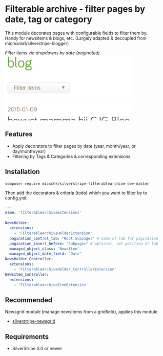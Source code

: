 Filterable archive - filter pages by date, tag or category
==========================================================

This module decorates pages with configurable fields to filter them by. Handy for newsitems & blogs, etc.
(Largely adapted & decoupled from micmania1/silverstripe-blogger)

*Filter items via dropdowns by date (paginated).*
![](images/screenshots/filter.png)


## Features

* Apply decorators to filter pages by date (year, month/year, or day/month/year)
* Filtering by Tags & Categories & corresponding extensions


## Installation

```
composer require micschk/silverstripe-filterablearchive dev-master
```

Then add the decorators & criteria (todo) which you want to filter by to config.yml:

```yaml
---
name: 'filterablearchiveextensions'
---
NewsHolder:
  extensions:
    - 'FilterableArchiveHolderExtension'
  pagination_control_tab: "Root.Subpages" # name of tab for pagination settings, defaults to "Root.Main"
  pagination_insert_before: "Subpages" # optional, set position of tab
  managed_object_class: "NewsItem"
  managed_object_date_field: "Date"
NewsHolder_Controller:
  extensions:
    - 'FilterableArchiveHolder_ControllerExtension'
NewsItem_Controller:
  extensions:
    - 'FilterableArchiveItemExtension'
```


## Recommended

Newsgrid module (manage newsitems from a gridfield), applies this module
* [silverstripe-newsgrid](https://github.com/micschk/silverstripe-newsgrid)


## Requirements

* SilverStripe 3.0 or newer